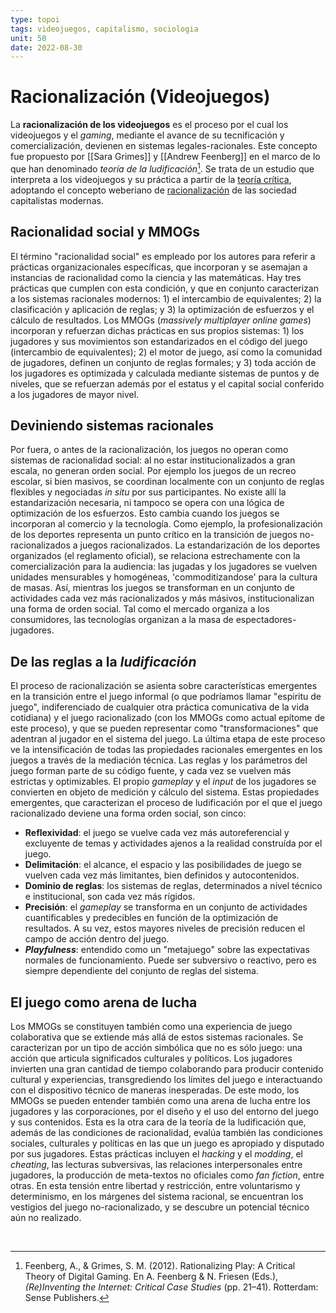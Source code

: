 ```yaml
---
type: topoi
tags: videojuegos, capitalismo, sociologia
unit: 50
date: 2022-08-30
---
```


# Racionalización (Videojuegos)
La **racionalización de los videojuegos** es el proceso por el cual los videojuegos y el *gaming*, mediante el avance de su tecnificación y comercialización, devienen en sistemas legales-racionales. Este concepto fue propuesto por [[Sara Grimes]] y [[Andrew Feenberg]] en el marco de lo que han denominado *teoría de la ludificación*[^1]. Se trata de un estudio que interpreta a los videojuegos y su práctica a partir de la [teoría crítica](https://es.wikipedia.org/wiki/Teor%C3%ADa_cr%C3%ADtica), adoptando el concepto weberiano de [racionalización](https://es.wikipedia.org/wiki/Racionalizaci%C3%B3n_(sociolog%C3%ADa)) de las sociedad capitalistas modernas.

## Racionalidad social y MMOGs
El término "racionalidad social" es empleado por los autores para referir a prácticas organizacionales específicas, que incorporan y se asemajan a instancias de racionalidad como la ciencia y las matemáticas. Hay tres prácticas que cumplen con esta condición, y que en conjunto caracterizan a los sistemas racionales modernos: 1) el intercambio de equivalentes; 2) la clasificación y aplicación de reglas; y 3) la optimización de esfuerzos y el cálculo de resultados.
Los MMOGs (*massively multiplayer online games*) incorporan y refuerzan dichas prácticas en sus propios sistemas: 1) los jugadores y sus movimientos son estandarizados en el código del juego (intercambio de equivalentes); 2) el motor de juego, así como la comunidad de jugadores, definen un conjunto de reglas formales; y 3) toda acción de los jugadores es optimizada y calculada mediante sistemas de puntos y de niveles, que se refuerzan además por el estatus y el capital social conferido a los jugadores de mayor nivel.

## Deviniendo sistemas racionales
Por fuera, o antes de la racionalización, los juegos no operan como sistemas de racionalidad social: al no estar institucionalizados a gran escala, no generan orden social. Por ejemplo los juegos de un recreo escolar, si bien masivos, se coordinan localmente con un conjunto de reglas flexibles y negociadas *in situ* por sus participantes. No existe allí la estandarización necesaria, ni tampoco se opera con una lógica de optimización de los esfuerzos.
Esto cambia cuando los juegos se incorporan al comercio y la tecnología. Como ejemplo, la profesionalización de los deportes representa un punto crítico en la transición de juegos no-racionalizados a juegos racionalizados. La estandarización de los deportes organizados (el reglamento oficial), se relaciona estrechamente con la comercialización para la audiencia: las jugadas y los jugadores se vuelven unidades mensurables y homogéneas, 'commoditizandose' para la cultura de masas.
Así, mientras los juegos se transforman en un conjunto de actividades cada vez más racionalizados y más másivos, institucionalizan una forma de orden social. Tal como el mercado organiza a los consumidores, las tecnologías organizan a la masa de espectadores-jugadores.

## De las reglas a la *ludificación*
El proceso de racionalización se asienta sobre características emergentes en la transición entre el juego informal (o que podríamos llamar "espiritu de juego", indiferenciado de cualquier otra práctica comunicativa de la vida cotidiana) y el juego racionalizado (con los MMOGs como actual epítome de este proceso), y que se pueden representar como "transformaciones" que adentran al jugador en el sistema del juego.
La última etapa de este proceso ve la intensificación de todas las propiedades racionales emergentes en los juegos a través de la mediación técnica. Las reglas y los parámetros del juego forman parte de su código fuente, y cada vez se vuelven más estrictas y optimizables. El propio *gameplay* y el *input* de los jugadores se convierten en objeto de medición y cálculo del sistema.
Estas propiedades emergentes, que caracterizan el proceso de ludificación por el que el juego racionalizado deviene una forma orden social, son cinco:

- **Reflexividad**: el juego se vuelve cada vez más autoreferencial y excluyente de temas y actividades ajenos a la realidad construída por el juego.
- **Delimitación**: el alcance, el espacio y las posibilidades de juego se vuelven cada vez más limitantes, bien definidos y autocontenidos.
- **Dominio de reglas**: los sistemas de reglas, determinados a nivel técnico e institucional, son cada vez más rígidos.
- **Precisión**: el *gameplay* se transforma en un conjunto de actividades cuantificables y predecibles en función de la optimización de resultados. A su vez, estos mayores niveles de precisión reducen el campo de acción dentro del juego.
- ***Playfulness***: entendido como un "metajuego" sobre las expectativas normales de funcionamiento. Puede ser subversivo o reactivo, pero es siempre dependiente del conjunto de reglas del sistema.


## El juego como arena de lucha
Los MMOGs se constituyen también como una experiencia de juego colaborativa que se extiende más allá de estos sistemas racionales. Se caracterizan por un tipo de acción simbólica que no es sólo juego: una acción que articula significados culturales y políticos. Los jugadores invierten una gran cantidad de tiempo colaborando para producir contenido cultural y experiencias, transgrediendo los límites del juego e interactuando con el dispositivo técnico de maneras inesperadas. De este modo, los MMOGs se pueden entender también como una arena de lucha entre los jugadores y las corporaciones, por el diseño y el uso del entorno del juego y sus contenidos.
Esta es la otra cara de la teoría de la ludificación que, además de las condiciones de racionalidad, evalúa también las condiciones sociales, culturales y políticas en las que un juego es apropiado y disputado por sus jugadores. Estas prácticas incluyen el *hacking* y el *modding*, el *cheating*, las lecturas subversivas, las relaciones interpersonales entre jugadores, la producción de meta-textos no oficiales como *fan fiction*, entre otras.
En esta tensión entre libertad y restricción, entre voluntarismo y determinismo, en los márgenes del sistema racional, se encuentran los vestigios del juego no-racionalizado, y se descubre un potencial técnico aún no realizado.


[^1]: Feenberg, A., & Grimes, S. M. (2012). Rationalizing Play: A Critical Theory of Digital Gaming. En A. Feenberg & N. Friesen (Eds.), *(Re)Inventing the Internet: Critical Case Studies* (pp. 21–41). Rotterdam: Sense Publishers.

‌